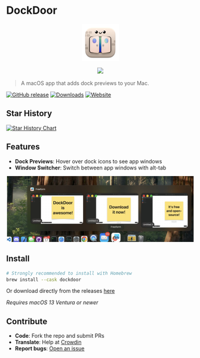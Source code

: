 # DockDoor

<p align="center">
  <img width="100" src="https://github.com/ejbills/DockDoor/raw/main/DockDoor/Assets.xcassets/AppIcon.appiconset/icon_256x256@2x.png">
</p>

<p align="center">
  <a href="https://www.buymeacoffee.com/keplercafe">
    <img src="https://img.shields.io/badge/Support%20Development-Buy%20me%20a%20coffee-yellow?style=for-the-badge&logo=buy-me-a-coffee&logoColor=black">
  </a>
</p>

> A macOS app that adds dock previews to your Mac.

[![GitHub release](https://img.shields.io/github/v/release/ejbills/DockDoor)](https://github.com/ejbills/DockDoor/releases/latest/download/DockDoor.dmg)
[![Downloads](https://img.shields.io/github/downloads/ejbills/DockDoor/total?label=Downloads)](https://github.com/ejbills/DockDoor/releases)
[![Website](https://img.shields.io/badge/Website-dockdoor.net-blue)](https://dockdoor.net)

## Star History

[![Star History Chart](https://api.star-history.com/svg?repos=ejbills/DockDoor&type=Date)](https://www.star-history.com/#ejbills/DockDoor&Date)

## Features

- **Dock Previews**: Hover over dock icons to see app windows
- **Window Switcher**: Switch between app windows with alt-tab

<p align="center">
  <img width="500" src="./resources/dockPeek1920.png">
</p>

## Install

```sh
# Strongly recommended to install with Homebrew
brew install --cask dockdoor
```

Or download directly from the releases [here](https://github.com/ejbills/DockDoor/releases/latest/download/DockDoor.dmg)

*Requires macOS 13 Ventura or newer*

## Contribute

- **Code**: Fork the repo and submit PRs
- **Translate**: Help at [Crowdin](https://crowdin.com/project/dockdoor)
- **Report bugs**: [Open an issue](https://github.com/ejbills/DockDoor/issues)
